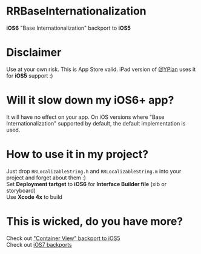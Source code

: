 RRBaseInternationalization
==========================

**iOS6** "Base Internationalization" backport to **iOS5**

Disclaimer
============
Use at your own risk. This is App Store valid. iPad version of [@YPlan](http://yplanapp.com) uses it for **iOS5** support :)

Will it slow down my iOS6+ app?
============
It will have no effect on your app. On iOS versions where "Base Internationalization" supported by default, the default implementation is used.

How to use it in my project?
============
Just drop `RRLocalizableString.h` and `RRLocalizableString.m` into your project and forget about them :)<br />
Set **Deployment tartget** to **iOS6** for **Interface Builder file** (xib or storyboard)<br />
Use **Xcode 4x** to build

This is wicked, do you have more?
============
Check out ["Container View" backport to iOS5](https://github.com/RolandasRazma/RRContainerView)<br />
Check out [iOS7 backports](https://github.com/RolandasRazma/RRiOS7Backport)
